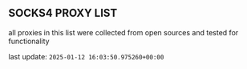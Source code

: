 ## SOCKS4 PROXY LIST

all proxies in this list were collected from open sources and tested for functionality

last update: `2025-01-12 16:03:50.975260+00:00`